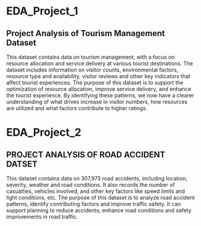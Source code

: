 # EDA_Project_1
## Project Analysis of Tourism Management Dataset
This dataset contains data on tourism management, with a focus on resource allocation and service delivery at various tourist destinations. The dataset includes information on visitor counts, environmental factors, resource type and availability, visitor reviews and other key indicators that affect tourist experiences. The purpose of this dataset is to support the optimization of resource allocation, improve service delivery, and enhance the tourist experience. By identifying these patterns, we now have a clearer understanding of what drives increase in visitor numbers, how resources are utilized and what factors contribute to higher ratings. 

# EDA_Project_2
## PROJECT ANALYSIS OF ROAD ACCIDENT DATSET
This dataset contains data on 307,973 road accidents, including location, severity, weather and road conditions. It also records the number of casualties, vehicles involved, and other key factors like speed limits and light conditions, etc. The purpose of this dataset is to analyze road accident patterns, identify contributing factors and improve traffic safety. It can support planning to reduce accidents, enhance road conditions and safety improvements in road traffic.
